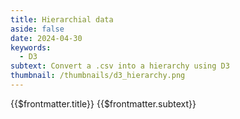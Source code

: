 ```yaml
---
title: Hierarchial data 
aside: false
date: 2024-04-30
keywords:
  - D3
subtext: Convert a .csv into a hierarchy using D3
thumbnail: /thumbnails/d3_hierarchy.png
---
```


<FigureTitle>{{$frontmatter.title}}</FigureTitle>
<SubtitleHeader>{{$frontmatter.subtext}}</SubtitleHeader>
<D3PlotContainer>
<svg></svg>
</D3PlotContainer>

<script setup>
import { ref, onMounted, watch, computed} from 'vue';
import * as d3 from 'd3';

const root = ref(null);

const width = 500;
const dx = 6;

const dataFile = 
  'https://raw.githubusercontent.com/dms-vep/Nipah_Malaysia_RBP_DMS/master/results/filtered_data/public_filtered/RBP_mutation_effects_cell_entry_CHO-bEFNB3.csv';

const colorScale = computed(() => {
  return d3.scaleDiverging()
    .domain([-4, 0, 2])
    .interpolator(d3.interpolateRdBu);
});

function makePlot() {


  const dy = width / (root.value.height + 1);

  // Create a tree layout.
  const tree = d3.tree().nodeSize([dx, dy]);

  // Sort the tree and apply the layout.
  root.value.sort((a, b) => d3.ascending(a.data.name, b.data.name));
  tree(root.value);
  
  let x0 = Infinity;
  let x1 = -x0;
  root.value.each(d => {
    if (d.x > x1) x1 = d.x;
    if (d.x < x0) x0 = d.x;
  });

  // Compute the adjusted height of the tree.
  const height = x1 - x0 + dx * 2;

  const svg = d3.select('svg')
    .attr('width', width)
    .attr('height', height)
    .attr("viewBox", [-dy / 3, x0 - dx, width, height])

  svg.append("g")
    .attr("fill", "none")
    .attr("stroke", "currentColor")
    .attr("stroke-opacity", 0.3)
    .attr("stroke-width", 1.5)
    .selectAll()
    .data(root.value.links())
    .join("path")
    .attr("d", d3.linkHorizontal()
      .x(d => d.y)
      .y(d => d.x));

  const node = svg.append("g")
    .attr("stroke-linejoin", "round")
    .attr("stroke-width", 3)
    .selectAll()
    .data(root.value.descendants()) 
    .join("g")
    .attr("transform", d => `translate(${d.y},${d.x})`);

  node.append("circle")
    .attr("fill", d => {
      if (d.depth === 3) {
        return colorScale.value(d.data.entry);
      }
      return "currentColor";
    })
    .attr("r", 5);

  node.append("text")
    .attr("dy", "0.31em")
    .attr("fill", "currentColor")
    .attr("x", d => d.children ? -10 :22)
    .attr("text-anchor", d => d.children ? "end" : "middle")
    .attr('font-size', '12px')
    .text(d => {
      // Assuming depth 0 = root, depth 1 = site, depth 2 = mutant, depth 3 = entry_CHO_bEFNB2
      if (d.depth === 0) {
        return "Sites"; // Label for root node
      } else if (d.depth === 1) {
        return d.data[0]; // Label for site
      } else if (d.depth === 2) {
        return d.data[0]; // Label for mutant
      } else if (d.depth === 3) {
        return d3.format(".1f")(parseFloat(d.data.entry));
      }
    });

}
async function fetchData() {
  const csv = await d3.csv(dataFile);

  const array = csv.map((d) => ({
    site: +d.site,
    wildtype: d.wildtype,
    mutant: d.mutant,
    entry: +d.entry_CHO_bEFNB3,
  }));

  const filteredArray = array.filter(d => d.site <= 73);

  const group = d3.group(filteredArray, d => d.site, d => d.mutant);

  const test = d3.hierarchy(group);

  const groupWithEntry = Array.from(group, ([site, mutants]) => [
    site,
    Array.from(mutants, ([mutant, entries]) => ({
      mutant,
      entry: entries[0].entry
    }))
  ]);
  
  root.value = test;
}

fetchData()


watch (root, () => {
  makePlot()
})
</script>

